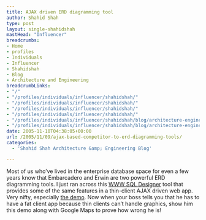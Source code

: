 ```yaml
---
title: AJAX driven ERD diagramming tool
author: Shahid Shah
type: post
layout: single-shahidshah
mastHead: "Influencer"
breadcrumbs:
- Home
- profiles
- Individuals
- Influencer
- Shahidshah
- Blog
- Architecture and Engineering
breadcrumbLinks:
- "/"
- "/profiles/individuals/influencer/shahidshah/"
- "/profiles/individuals/influencer/shahidshah/"
- "/profiles/individuals/influencer/shahidshah/"
- "/profiles/individuals/influencer/shahidshah/"
- "/profiles/individuals/influencer/shahidshah/blog/architecture-engineering/"
- "/profiles/individuals/influencer/shahidshah/blog/architecture-engineering/"
date: 2005-11-10T04:38:05+00:00
url: /2005/11/09/ajax-based-competitor-to-erd-diagramming-tools/
categories:
  - 'Shahid Shah Architecture &amp; Engineering Blog'

---
```

Most of us who&#8217;ve lived in the enterprise database space for even a few years know that Embarcadero and Erwin are two powerful ERD diagramming tools. I just ran across this [WWW SQL Designer][1] tool that provides some of the same features in a thin-client AJAX driven web app. Very nifty, especially [the demo][2]. Now when your boss tells you that he has to have a fat client app because thin clients can&#8217;t handle graphics, show him this demo along with Google Maps to prove how wrong he is!

 [1]: http://ondras.praha12.net/sql/
 [2]: http://ondras.praha12.net/sql/demo/
